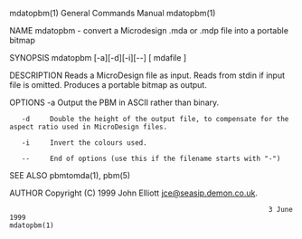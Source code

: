 mdatopbm(1)                                                   General Commands Manual                                                  mdatopbm(1)

NAME
       mdatopbm - convert a Microdesign .mda or .mdp file into a portable bitmap

SYNOPSIS
       mdatopbm [-a][-d][-i][--] [ mdafile ]

DESCRIPTION
       Reads a MicroDesign file as input.  Reads from stdin if input file is omitted.  Produces a portable bitmap as output.

OPTIONS
       -a     Output the PBM in ASCII rather than binary.

       -d     Double the height of the output file, to compensate for the aspect ratio used in MicroDesign files.

       -i     Invert the colours used.

       --     End of options (use this if the filename starts with "-")

SEE ALSO
       pbmtomda(1), pbm(5)

AUTHOR
       Copyright (C) 1999 John Elliott <jce@seasip.demon.co.uk>.

                                                                    3 June 1999                                                        mdatopbm(1)
